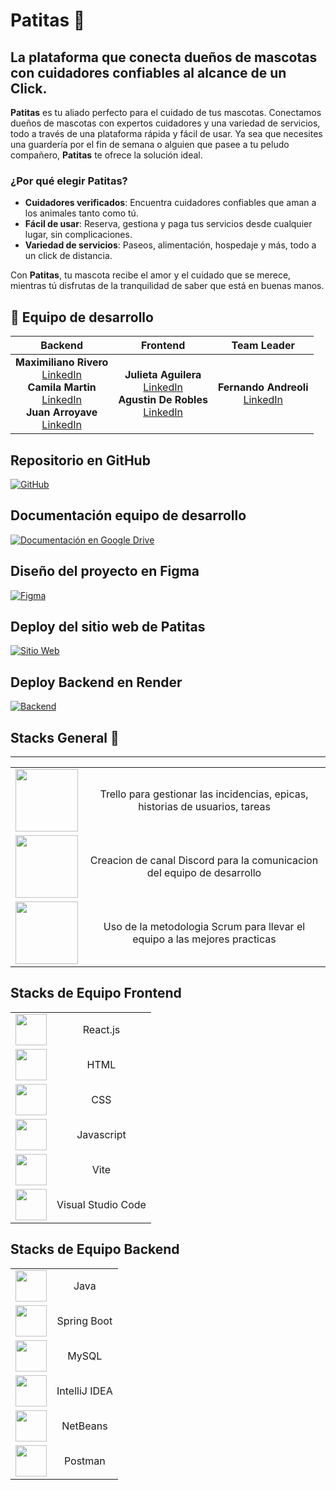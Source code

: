 # Patitas 🐾

## La plataforma que conecta dueños de mascotas con cuidadores confiables al alcance de un Click.

**Patitas** es tu aliado perfecto para el cuidado de tus mascotas. Conectamos dueños de mascotas con expertos cuidadores y una variedad de servicios, todo a través de una plataforma rápida y fácil de usar. Ya sea que necesites una guardería por el fin de semana o alguien que pasee a tu peludo compañero, **Patitas** te ofrece la solución ideal.

### ¿Por qué elegir Patitas?

- **Cuidadores verificados**: Encuentra cuidadores confiables que aman a los animales tanto como tú.
- **Fácil de usar**: Reserva, gestiona y paga tus servicios desde cualquier lugar, sin complicaciones.
- **Variedad de servicios**: Paseos, alimentación, hospedaje y más, todo a un click de distancia.

Con **Patitas**, tu mascota recibe el amor y el cuidado que se merece, mientras tú disfrutas de la tranquilidad de saber que está en buenas manos.

## 🚀 Equipo de desarrollo

|                                                                                                                   **Backend**                                                                                                                   |                                                                    **Frontend**                                                                     |                             **Team Leader**                             |
| :---------------------------------------------------------------------------------------------------------------------------------------------------------------------------------------------------------------------------------------------: | :-------------------------------------------------------------------------------------------------------------------------------------------------: | :---------------------------------------------------------------------: |
| **Maximiliano Rivero** <br> [LinkedIn](https://www.linkedin.com/in/maximiliano-rivero-zuin//) <br> **Camila Martin** <br> [LinkedIn](https://www.linkedin.com/in/.../) <br> **Juan Arroyave** <br> [LinkedIn](https://www.linkedin.com/in/.../) | **Julieta Aguilera** <br> [LinkedIn](https://www.linkedin.com/in/.../) <br> **Agustin De Robles** <br> [LinkedIn](https://www.linkedin.com/in/.../) | **Fernando Andreoli** <br> [LinkedIn](https://www.linkedin.com/in/.../) |

## Repositorio en GitHub

[![GitHub](https://img.shields.io/badge/GitHub-Repositorio-black)](https://github.com/No-Country-simulation/c20-26-m-java-react)

## Documentación equipo de desarrollo

[![Documentación en Google Drive](https://img.shields.io/badge/Documentación-Drive-white)](https://drive.google.com/drive/folders/1XIAl_2qOoAl_foaBoa6ciUc6aYMo_qBk?usp=sharing)

## Diseño del proyecto en Figma

[![Figma](https://img.shields.io/badge/Figma-Design-orange)](https://www.figma.com/design/5cB9bMYON2YNIJcxxkzFXB/patitas)

## Deploy del sitio web de Patitas

[![Sitio Web](https://img.shields.io/badge/Sitio%20Web-Frontend-green)](https://patitas.vercel.app/)

## Deploy Backend en Render

[![Backend](https://img.shields.io/badge/Backend-Render-blue)](https://patitas-platform.onrender.com/p)

## Stacks General 📁

---

|                                                                                                                                                                          |                                                                              |
| :----------------------------------------------------------------------------------------------------------------------------------------------------------------------: | :--------------------------------------------------------------------------: |
|        <img style="width: 100px; min-width: 100px" src="https://i.pcmag.com/imagery/reviews/04C2m2ye5UfXyb5x5WWIsZ4-19.fit_scale.size_760x427.v1625759628.png" >         | Trello para gestionar las incidencias, epicas, historias de usuarios, tareas |
| <img style="width: 100px; min-width: 100px" src="https://static.vecteezy.com/system/resources/previews/006/892/625/non_2x/discord-logo-icon-editorial-free-vector.jpg" > |   Creacion de canal Discord para la comunicacion del equipo de desarrollo    |
|        <img style="width: 100px; min-width: 100px" src="https://user-images.githubusercontent.com/68760595/164306020-120e8664-cb5b-459a-80a3-99e13b057b52.png" >         |  Uso de la metodologia Scrum para llevar el equipo a las mejores practicas   |

## Stacks de Equipo Frontend

|                                                                                                                                        |                    |
| :------------------------------------------------------------------------------------------------------------------------------------: | :----------------: |
|          <img style="width: 50px; min-width: 50px" src="https://upload.wikimedia.org/wikipedia/commons/a/a7/React-icon.svg" >          |      React.js      |
|   <img style="width: 50px; min-width: 50px" src="https://upload.wikimedia.org/wikipedia/commons/6/61/HTML5_logo_and_wordmark.svg" >    |        HTML        |
|    <img style="width: 50px; min-width: 50px" src="https://upload.wikimedia.org/wikipedia/commons/d/d5/CSS3_logo_and_wordmark.svg" >    |        CSS         |
|       <img style="width: 50px; min-width: 50px" src="https://upload.wikimedia.org/wikipedia/commons/6/6a/JavaScript-logo.png" >        |     Javascript     |
|                             <img style="width: 50px; min-width: 50px" src="https://vitejs.dev/logo.svg" >                              |        Vite        |
| <img style="width: 50px; min-width: 50px" src="https://upload.wikimedia.org/wikipedia/commons/9/9a/Visual_Studio_Code_1.35_icon.svg" > | Visual Studio Code |

## Stacks de Equipo Backend

|                                                                                                                                                |               |
| :--------------------------------------------------------------------------------------------------------------------------------------------: | :-----------: |
|                     <img style="width: 50px; min-width: 50px" src="https://www.vectorlogo.zone/logos/java/java-ar21.svg" >                     |     Java      |
|                 <img style="width: 50px; min-width: 50px" src="https://www.vectorlogo.zone/logos/springio/springio-ar21.svg" >                 |  Spring Boot  |
|                      <img style="width: 50px; min-width: 50px" src="https://www.mysql.com/common/logos/mysql-logo.svg" >                       |     MySQL     |
|      <img style="width: 50px; min-width: 50px" src="https://static-00.iconduck.com/assets.00/intellij-idea-icon-2048x2026-pt4psh5t.png" >      | IntelliJ IDEA |
| <img style="width: 50px; min-width: 50px" src="https://encrypted-tbn0.gstatic.com/images?q=tbn:ANd9GcRhAHom80nj9SaheWx5P8MaZ-44_6FjGBIGeA&s" > |   NetBeans    |
|                      <img style="width: 50px; min-width: 50px" src="https://cdn.worldvectorlogo.com/logos/postman.svg" >                       |    Postman    |

